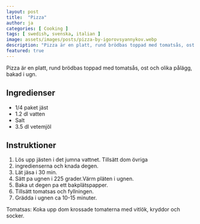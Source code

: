 ```yaml
---
layout: post
title:  "Pizza"
author: ja
categories: [ Cooking ]
tags: [ swedish, svenska, italian ]
image: assets/images/posts/pizza-by-igorovsyannykov.webp
description: "Pizza är en platt, rund brödbas toppad med tomatsås, ost och olika pålägg, bakad i ugn."
featured: true
---
```


Pizza är en platt, rund brödbas toppad med tomatsås, ost och olika pålägg, bakad i ugn.

## Ingredienser
- 1/4  paket jäst
- 1.2 dl vatten
- Salt
- 3.5 dl vetemjöl

## Instruktioner
1. Lös upp jästen i det jumna vattnet. Tillsätt dom övriga
1. ingredienserna och knada degen.
1. Lät jäsa i 30 min.
1. Sätt pa ugnen i 225 grader.Värm pläten i ugnen.
1. Baka ut degen pa ett bakplätspapper.
1. Tillsätt tomatsas och fyllningen.
1. Grädda i ugnen ca 10-15 minuter.

Tomatsas: Koka upp dom krossade tomaterna med vitlök, kryddor och socker.